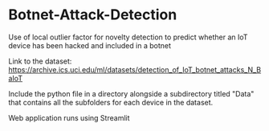 # Botnet-Attack-Detection
Use of local outlier factor for novelty detection to predict whether an IoT device has been hacked and included in a botnet

Link to the dataset:
https://archive.ics.uci.edu/ml/datasets/detection_of_IoT_botnet_attacks_N_BaIoT

Include the python file in a directory alongside a subdirectory titled "Data" that contains all the subfolders for each device in the dataset.

Web application runs using Streamlit
